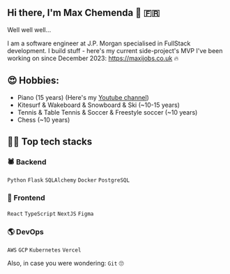 ## Hi there, I'm Max Chemenda 👋 🇫🇷

Well well well...

I am a software engineer at J.P. Morgan specialised in FullStack development. I build stuff - here's my current side-project's MVP I've been working on since December 2023: https://maxijobs.co.uk 🔥

## 😍 Hobbies:
- Piano (15 years) (Here's my [Youtube channel](https://youtu.be/U4XWzEIll_k?t=50))
- Kitesurf & Wakeboard & Snowboard & Ski (~10-15 years)
- Tennis & Table Tennis & Soccer & Freestyle soccer (~10 years)
- Chess (~10 years)



## 🧑‍💻 Top tech stacks

### 🕷️ Backend
`Python` `Flask` `SQLAlchemy` `Docker` `PostgreSQL`

### 🎨 Frontend
`React` `TypeScript` `NextJS` `Figma`

### 🌎 DevOps
`AWS` `GCP` `Kubernetes` `Vercel`

Also, in case you were wondering: `Git` 🙄
